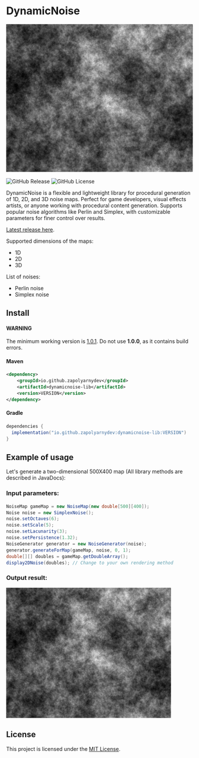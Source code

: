 # DynamicNoise
<img src="./images/noise-preview.png" width="575"/>

![GitHub Release](https://img.shields.io/github/v/release/ZapolyarnyDev/DynamicNoise?style=for-the-badge&color=%235789BF&link=https%3A%2F%2Fgithub.com%2FZapolyarnyDev%2FDynamicNoise%2Freleases)
![GitHub License](https://img.shields.io/github/license/ZapolyarnyDev/DynamicNoise?style=for-the-badge&color=%2347D524&link=..%2FLICENSE)

DynamicNoise is a flexible and lightweight library for procedural generation of 1D, 2D, and 3D noise maps.
Perfect for game developers, visual effects artists, or anyone working with procedural content generation.
Supports popular noise algorithms like Perlin and Simplex, with customizable parameters for finer control over results.

[Latest release here](https://github.com/ZapolyarnyDev/DynamicNoise/releases).


Supported dimensions of the maps:
- 1D
- 2D
- 3D


List of noises:
- Perlin noise
- Simplex noise

## Install

#### WARNING
The minimum working version is [1.0.1](https://github.com/ZapolyarnyDev/DynamicNoise/releases). Do not use **1.0.0**, as it contains build errors.

#### Maven

```xml
<dependency>
    <groupId>io.github.zapolyarnydev</groupId>
    <artifactId>dynamicnoise-lib</artifactId>
    <version>VERSION</version>
</dependency>
```

#### Gradle

```groovy
dependencies {
  implementation("io.github.zapolyarnydev:dynamicnoise-lib:VERSION")
}
```

## Example of usage

Let's generate a two-dimensional 500X400 map (All library methods are described in JavaDocs):

### Input parameters:

```java
NoiseMap gameMap = new NoiseMap(new double[500][400]);
Noise noise = new SimplexNoise();
noise.setOctaves(6);
noise.setScale(5);
noise.setLacunarity(3);
noise.setPersistence(1.32);
NoiseGenerator generator = new NoiseGenerator(noise);
generator.generateForMap(gameMap, noise, 0, 1);
double[][] doubles = gameMap.getDoubleArray();
display2DNoise(doubles); // Change to your own rendering method 
```

### Output result:

<img src="./images/noise-preview.png" width="445"/>

## License
This project is licensed under the [MIT License](https://github.com/ZapolyarnyDev/DynamicNoise/blob/main/LICENSE).
